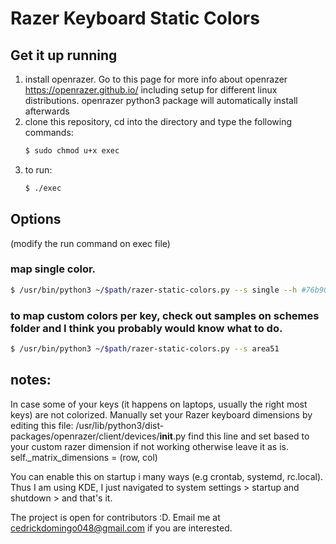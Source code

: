 # Razer Keyboard Static Colors

## Get it up running

1. install openrazer. Go to this page for more info about openrazer https://openrazer.github.io/ including setup for different linux distributions.
openrazer python3 package will automatically install afterwards
2. clone this repository, cd into the directory and type the following commands:
    ```bash
    $ sudo chmod u+x exec
    ```
3. to run:
    ```bash
    $ ./exec
    ```

## Options
(modify the run command on exec file)
### map single color.
```bash
$ /usr/bin/python3 ~/$path/razer-static-colors.py --s single --h #76b900
```

### to map custom colors per key, check out samples on schemes folder and I think you probably would know what to do.
```bash
$ /usr/bin/python3 ~/$path/razer-static-colors.py --s area51
```

## notes:
In case some of your keys (it happens on laptops, usually the right most keys) are not colorized. Manually set your Razer keyboard dimensions by editing this file:
/usr/lib/python3/dist-packages/openrazer/client/devices/__init__.py
find this line and set based to your custom razer dimension if not working otherwise leave it as is.
self._matrix_dimensions = (row, col)

You can enable this on startup i many ways (e.g crontab, systemd, rc.local). Thus I am using KDE, I just navigated to system settings > startup and shutdown > and that's it.

The project is open for contributors :D. Email me at cedrickdomingo048@gmail.com if you are interested.